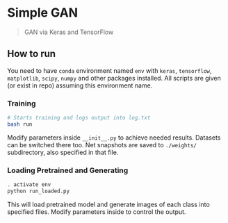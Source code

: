 # Simple GAN

> GAN via Keras and TensorFlow

## How to run

You need to have `conda` environment named `env` with
`keras`, `tensorflow`, `matplotlib`, `scipy`, `numpy`
and other packages installed. All scripts are given
(or exist in repo) assuming this environment name.

### Training

```bash
# Starts training and logs output into log.txt
bash run
```

Modify parameters inside `__init__.py` to achieve needed results.
Datasets can be switched there too.
Net snapshots are saved to `./weights/` subdirectory, also specified in that file.

### Loading Pretrained and Generating

```bash
. activate env
python run_loaded.py
```

This will load pretrained model and generate images of each class into specified files.
Modify parameters inside to control the output.
